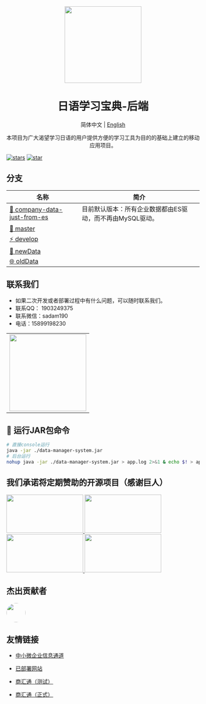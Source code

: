 <div align="center"><img width="200" src="https://codechina.csdn.net/uploads/-/system/group/avatar/506885/logo_196.png?width=72"/>
<h1> 日语学习宝典-后端 </h1>

简体中文 |  [English](./README.en.md)

<p>
本项目为广大渴望学习日语的用户提供方便的学习工具为目的的基础上建立的移动应用项目。
</p>
</div>

[![stars](https://img.shields.io/github/stars/chuzhixin/vue-admin-beautiful?style=flat-square&logo=GitHub)](https://gitee.com/touzixinjiang/enterprise-post-back-end)
[![star](https://gitee.com/chu1204505056/vue-admin-beautiful/badge/star.svg?theme=gray)](https://gitee.com/touzixinjiang/enterprise-post-back-end)

## 分支

| 名称                                                                                        | 简介                                                   |
  | -------------------------------------------------------------------------------------------|-------------------------------------------------------|
| [🚀 company-data-just-from-es](https://gitee.com/touzixinjiang/enterprise-post-back-end)    |   目前默认版本：所有企业数据都由ES驱动，而不再由MySQL驱动。    |
| [🎉 master ](https://gitee.com/touzixinjiang/enterprise-post-back-end/tree/master/)         |                                                       |
| [⚡ develop ](https://gitee.com/touzixinjiang/enterprise-post-back-end/tree/develop/)        |                                                       |
| [📌 newData](https://gitee.com/touzixinjiang/enterprise-post-back-end/tree/newData/)        |                                                       |
| [🌐 oldData](https://gitee.com/touzixinjiang/enterprise-post-back-end/tree/oldData/)        |                                                       |

## 联系我们

- 如果二次开发或者部署过程中有什么问题，可以随时联系我们。
- 联系QQ： 1903249375
- 联系微信：sadam190
- 电话：15899198230

<table>
<tr>
<td>
<img width="200px" src="http://59.110.225.84/static/sdm/qr_qq.png">
</td>
</tr>
</table>

## 🌱 运行JAR包命令

```bash
# 直接console运行
java -jar ./data-manager-system.jar
# 后台运行
nohup java -jar ./data-manager-system.jar > app.log 2>&1 & echo $! > app.pid
```

## 我们承诺将定期赞助的开源项目（感谢巨人）

<a title="SpringBoot" href="https://spring.io/" target="_blank">
<img width="200" height="100" src="https://spring.io/images/spring-logo-9146a4d3298760c2e7e49595184e1975.svg"/>
</a>
<a title="Swagger" href="https://swagger.io/" target="_blank">
<img width="200" height="100" src="https://static1.smartbear.co/swagger/media/assets/images/swagger_logo.svg"/>
</a>
<a title="ElasticSearch" href="https://www.elastic.co/cn/" target="_blank">
<img width="200" height="100" src="https://images.contentstack.io/v3/assets/bltefdd0b53724fa2ce/blt280217a63b82a734/5bbdaacf63ed239936a7dd56/elastic-logo.svg"/>
</a>
<a title="Redis" href="https://redis.io/" target="_blank">
<img width="200" height="100" src="https://redis.io/images/redis-white.png"/>
</a>

## 杰出贡献者


<a href="https://gitee.com/sadam98" target="_blank">
  <img width="50px" style="border-radius:999px" src="https://portrait.gitee.com/uploads/avatars/user/1882/5648408_sadam98_1580052770.png!avatar200"/>
</a>


## 友情链接
- [中小微企业信息通道](https://www.umiware.com/)

- [已部署网站](https://p.xjip.info/)

- [商汇通（测试）](https://sh.umiware.com/)

- [商汇通（正式）](https://sh.xjip.info/)
